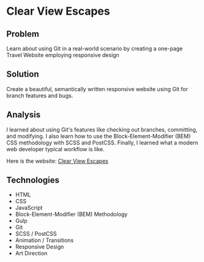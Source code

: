 # Clear View Escapes

## Problem
Learn about using Git in a real-world scenario by creating a one-page Travel Website employing responsive design

## Solution
Create a beautiful, semantically written responsive website using Git for branch features and bugs.

## Analysis
I learned about using Git's features like checking out branches, committing, and modifying.  I also learn how to use the Block-Element-Modifier (BEM) CSS methodology with SCSS and PostCSS.  Finally, I learned what a modern web developer typical workflow is like.

Here is the website: [Clear View Escapes](https://asg5704.github.io/travel-site-sample/)

## Technologies
- HTML
- CSS
- JavaScript
- Block-Element-Modifier (BEM) Methodology
- Gulp
- Git
- SCSS / PostCSS
- Animation / Transitions
- Responsive Design
- Art Direction
